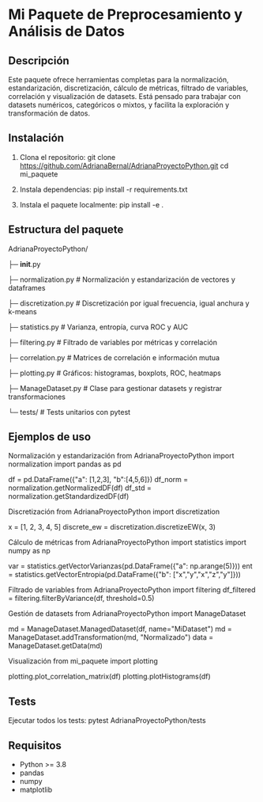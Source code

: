 Mi Paquete de Preprocesamiento y Análisis de Datos
=================================================

Descripción
-----------
Este paquete ofrece herramientas completas para la normalización, estandarización,
discretización, cálculo de métricas, filtrado de variables, correlación y visualización
de datasets. Está pensado para trabajar con datasets numéricos, categóricos o mixtos,
y facilita la exploración y transformación de datos.

Instalación
-----------
1. Clona el repositorio:
   git clone https://github.com/AdrianaBernal/AdrianaProyectoPython.git
   cd mi_paquete

2. Instala dependencias:
   pip install -r requirements.txt

3. Instala el paquete localmente:
   pip install -e .

Estructura del paquete
---------------------
AdrianaProyectoPython/

├─ __init__.py

├─ normalization.py      # Normalización y estandarización de vectores y dataframes

├─ discretization.py     # Discretización por igual frecuencia, igual anchura y k-means

├─ statistics.py         # Varianza, entropía, curva ROC y AUC

├─ filtering.py          # Filtrado de variables por métricas y correlación

├─ correlation.py        # Matrices de correlación e información mutua

├─ plotting.py           # Gráficos: histogramas, boxplots, ROC, heatmaps

├─ ManageDataset.py      # Clase para gestionar datasets y registrar transformaciones

└─ tests/                # Tests unitarios con pytest


Ejemplos de uso
---------------
Normalización y estandarización
from AdrianaProyectoPython import normalization
import pandas as pd

df = pd.DataFrame({"a": [1,2,3], "b":[4,5,6]})
df_norm = normalization.getNormalizedDF(df)
df_std = normalization.getStandardizedDF(df)

Discretización
from AdrianaProyectoPython import discretization

x = [1, 2, 3, 4, 5]
discrete_ew = discretization.discretizeEW(x, 3)

Cálculo de métricas
from AdrianaProyectoPython import statistics
import numpy as np

var = statistics.getVectorVarianzas(pd.DataFrame({"a": np.arange(5)}))
ent = statistics.getVectorEntropia(pd.DataFrame({"b": ["x","y","x","z","y"]}))

Filtrado de variables
from AdrianaProyectoPython import filtering
df_filtered = filtering.filterByVariance(df, threshold=0.5)

Gestión de datasets
from AdrianaProyectoPython import ManageDataset

md = ManageDataset.ManagedDataset(df, name="MiDataset")
md = ManageDataset.addTransformation(md, "Normalizado")
data = ManageDataset.getData(md)

Visualización
from mi_paquete import plotting

plotting.plot_correlation_matrix(df)
plotting.plotHistograms(df)

Tests
-----
Ejecutar todos los tests:
pytest AdrianaProyectoPython/tests

Requisitos
----------
- Python >= 3.8
- pandas
- numpy
- matplotlib

